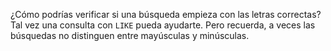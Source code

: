 
¿Cómo podrías verificar si una búsqueda empieza con las letras correctas? Tal vez una consulta con `LIKE` pueda ayudarte. Pero recuerda, a veces las búsquedas no distinguen entre mayúsculas y minúsculas.